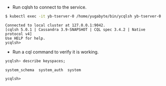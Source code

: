 
* Run cqlsh to connect to the service.

```sh
$ kubectl exec -it yb-tserver-0 /home/yugabyte/bin/ycqlsh yb-tserver-0
```

```
Connected to local cluster at 127.0.0.1:9042.
[cqlsh 5.0.1 | Cassandra 3.9-SNAPSHOT | CQL spec 3.4.2 | Native protocol v4]
Use HELP for help.
ycqlsh>
```

* Run a cql command to verify it is working.

```sql
ycqlsh> describe keyspaces;
```

```
system_schema  system_auth  system

ycqlsh> 
```
